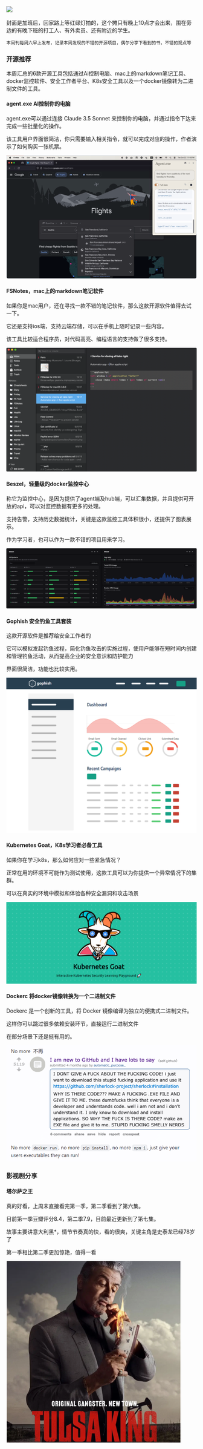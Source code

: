 <img src="https://img.picui.cn/free/2024/11/08/672dba8e79991.png" width="400" />

封面是加班后，回家路上等红绿灯拍的，这个摊只有晚上10点才会出来，围在旁边的有晚下班的打工人、有外卖员、还有附近的学生。

<small>本周刊每周六早上发布，记录本周发现的不错的开源项目，偶尔分享下看到的书，不错的观点等</small>  

### 开源推荐

本周汇总的6款开源工具包括通过Ai控制电脑、mac上的markdown笔记工具、docker监控软件、安全工作者平台、K8s安全工具以及一个docker镜像转为二进制文件的工具。

#### agent.exe AI控制你的电脑

agent.exe可以通过连接 Claude 3.5 Sonnet 来控制你的电脑，并通过指令下达来完成一些批量化的操作。

该工具用户界面很简洁，你只需要输入相关指令，就可以完成对应的操作，作者演示了如何购买一张机票。

![](../../../public/assets/03/image.png)


#### FSNotes，mac上的markdown笔记软件

如果你是mac用户，还在寻找一款不错的笔记软件，那么这款开源软件值得去试一下。

它还是支持ios端，支持云端存储，可以在手机上随时记录一些内容。

该工具比较适合程序员，对代码高亮、编程语言的支持做了很多支持。

![](../../../public/assets/03/image-1.png)

#### Beszel，轻量级的docker监控中心

称它为监控中心，是因为提供了agent端及hub端，可以汇集数据，并且提供可开放的api，可以对监控数据有更多的处理。

支持告警，支持历史数据统计，关键是这款监控工具体积很小，还提供了图表展示。

作为学习者，也可以作为一款不错的项目用来学习。

![](../../../public/assets/03/image-2.png)

#### Gophish 安全钓鱼工具套装

这款开源软件是推荐给安全工作者的

它可以模拟发起钓鱼过程，简化钓鱼攻击的实施过程，使用户能够在短时间内创建和管理钓鱼活动，从而提高企业的安全意识和防护能力

界面很简洁，功能也比较实用。

![](../../../public/assets/03/image-3.png)

#### Kubernetes Goat，K8s学习者必备工具

如果你在学习k8s，那么如何应对一些紧急情况？

正常在用的环境不可能作为测试使用，这款工具可以为你提供一个异常情况下的集群。

可以在真实的环境中模拟和体验各种安全漏洞和攻击场景

![](../../../public/assets/03/image-4.png)

#### Dockerc 将docker镜像转换为一个二进制文件

Dockerc 是一个创新的工具，将 Docker 镜像编译为独立的便携式二进制文件。

这样你可以跳过很多依赖安装环节，直接运行二进制文件

在部分场景下还是挺有用的。


![](../../../public/assets/03/image-5.png)


### 影视剧分享

#### 塔尔萨之王 

真的好看，上周末直接看完第一季，第二季看到了第六集。

目前第一季豆瓣评分8.4，第二季7.9，目前最近更新到了第七集。

故事主要讲意大利黑*，情节节奏真的快，看的很爽，关键主角是史泰龙已经78岁了

第一季相比第二季更加惊艳，值得一看

![](../../../public/assets/03/image-6.png)

